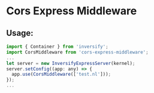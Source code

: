 # Cors Express Middleware

## Usage:

```js
import { Container } from 'inversify';
import CorsMiddleware from 'cors-express-middleware';
...
let server = new InversifyExpressServer(kernel);
server.setConfig((app: any) => {
  app.use(CorsMiddleware(['test.nl']));
});
...

```
